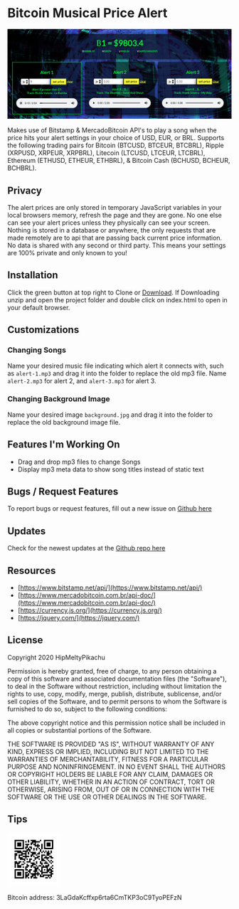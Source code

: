 # Bitcoin Musical Price Alert

<img src="screen-shot.png">

Makes use of Bitstamp & MercadoBitcoin API's to play a song when the price hits your alert settings in your choice of USD, EUR, or BRL. Supports the following trading pairs for Bitcoin (BTCUSD, BTCEUR, BTCBRL), Ripple (XRPUSD, XRPEUR, XRPBRL), Litecoin (LTCUSD, LTCEUR, LTCBRL), Ethereum (ETHUSD, ETHEUR, ETHBRL), & Bitcoin Cash (BCHUSD, BCHEUR, BCHBRL).

## Privacy

The alert prices are only stored in temporary JavaScript variables in your local browsers memory, refresh the page and they are gone. No one else can see your alert prices unless they physically can see your screen. Nothing is stored in a database or anywhere, the only requests that are made remotely are to api that are passing back current price information. No data is shared with any second or third party. This means your settings are 100% private and only known to you!

## Installation

Click the green button at top right to Clone or [Download](https://github.com/hipmeltypikachu/btc-music-alert/archive/master.zip). If Downloading unzip and open the project folder and double click on index.html to open in your default browser.

## Customizations

### Changing Songs

Name your desired music file indicating which alert it connects with, such as `alert-1.mp3` and drag it into the folder to replace the old mp3 file. Name `alert-2.mp3` for alert 2, and `alert-3.mp3` for alert 3.

### Changing Background Image

Name your desired image `background.jpg` and drag it into the folder to replace the old background image file.

## Features I'm Working On

- Drag and drop mp3 files to change Songs
- Display mp3 meta data to show song titles instead of static text

## Bugs / Request Features

To report bugs or request features, fill out a new issue on [Github here](https://github.com/hipmeltypikachu/btc-music-alert/issues)

## Updates

Check for the newest updates at the [Github repo here](https://github.com/hipmeltypikachu/btc-music-alert)

## Resources
- [https://www.bitstamp.net/api/](https://www.bitstamp.net/api/)
- [https://www.mercadobitcoin.com.br/api-doc/](https://www.mercadobitcoin.com.br/api-doc/)
- [https://currency.js.org/](https://currency.js.org/)
- [https://jquery.com/](https://jquery.com/)

## License

Copyright 2020 HipMeltyPikachu

Permission is hereby granted, free of charge, to any person obtaining a copy of this software and associated documentation files (the "Software"), to deal in the Software without restriction, including without limitation the rights to use, copy, modify, merge, publish, distribute, sublicense, and/or sell copies of the Software, and to permit persons to whom the Software is furnished to do so, subject to the following conditions:

The above copyright notice and this permission notice shall be included in all copies or substantial portions of the Software.

THE SOFTWARE IS PROVIDED "AS IS", WITHOUT WARRANTY OF ANY KIND, EXPRESS OR IMPLIED, INCLUDING BUT NOT LIMITED TO THE WARRANTIES OF MERCHANTABILITY, FITNESS FOR A PARTICULAR PURPOSE AND NONINFRINGEMENT. IN NO EVENT SHALL THE AUTHORS OR COPYRIGHT HOLDERS BE LIABLE FOR ANY CLAIM, DAMAGES OR OTHER LIABILITY, WHETHER IN AN ACTION OF CONTRACT, TORT OR OTHERWISE, ARISING FROM, OUT OF OR IN CONNECTION WITH THE SOFTWARE OR THE USE OR OTHER DEALINGS IN THE SOFTWARE.

## Tips

<img src="btc-tip-address.png">

Bitcoin address: 3LaGdaKcffxp6rta6CmTKP3oC9TyoPEFzN

